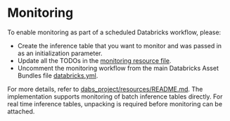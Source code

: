 # Monitoring

To enable monitoring as part of a scheduled Databricks workflow, please:
- Create the inference table that you want to monitor and was passed in as an initialization parameter.
- Update all the TODOs in the [monitoring resource file](../resources/monitoring-resource.yml).
- Uncomment the monitoring workflow from the main Databricks Asset Bundles file [databricks.yml](../databricks.yml).

For more details, refer to [dabs_project/resources/README.md](../resources/README.md). 
The implementation supports monitoring of batch inference tables directly.
For real time inference tables, unpacking is required before monitoring can be attached.
